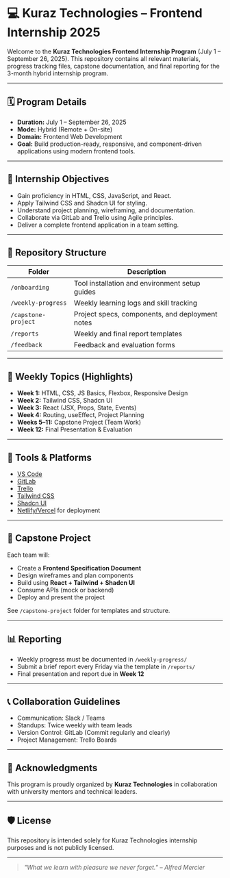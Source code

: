 # 💻 Kuraz Technologies – Frontend Internship 2025

Welcome to the **Kuraz Technologies Frontend Internship Program** (July 1 – September 26, 2025). This repository contains all relevant materials, progress tracking files, capstone documentation, and final reporting for the 3-month hybrid internship program.

---

## 🗓 Program Details

- **Duration:** July 1 – September 26, 2025
- **Mode:** Hybrid (Remote + On-site)
- **Domain:** Frontend Web Development
- **Goal:** Build production-ready, responsive, and component-driven applications using modern frontend tools.

---

## 🎯 Internship Objectives

- Gain proficiency in HTML, CSS, JavaScript, and React.
- Apply Tailwind CSS and Shadcn UI for styling.
- Understand project planning, wireframing, and documentation.
- Collaborate via GitLab and Trello using Agile principles.
- Deliver a complete frontend application in a team setting.

---

## 📁 Repository Structure

| Folder | Description |
|--------|-------------|
| `/onboarding` | Tool installation and environment setup guides |
| `/weekly-progress` | Weekly learning logs and skill tracking |
| `/capstone-project` | Project specs, components, and deployment notes |
| `/reports` | Weekly and final report templates |
| `/feedback` | Feedback and evaluation forms |

---

## 🧠 Weekly Topics (Highlights)

- **Week 1:** HTML, CSS, JS Basics, Flexbox, Responsive Design  
- **Week 2:** Tailwind CSS, Shadcn UI  
- **Week 3:** React (JSX, Props, State, Events)  
- **Week 4:** Routing, useEffect, Project Planning  
- **Weeks 5–11:** Capstone Project (Team Work)  
- **Week 12:** Final Presentation & Evaluation  

---

## 📌 Tools & Platforms

- [VS Code](https://code.visualstudio.com/)
- [GitLab](https://gitlab.com/)
- [Trello](https://trello.com/)
- [Tailwind CSS](https://tailwindcss.com/)
- [Shadcn UI](https://ui.shadcn.com/)
- [Netlify/Vercel](https://vercel.com/) for deployment

---

## 🧪 Capstone Project

Each team will:

- Create a **Frontend Specification Document**
- Design wireframes and plan components
- Build using **React + Tailwind + Shadcn UI**
- Consume APIs (mock or backend)
- Deploy and present the project

See `/capstone-project` folder for templates and structure.

---

## 📊 Reporting

- Weekly progress must be documented in `/weekly-progress/`
- Submit a brief report every Friday via the template in `/reports/`
- Final presentation and report due in **Week 12**

---

## 📞 Collaboration Guidelines

- Communication: Slack / Teams  
- Standups: Twice weekly with team leads  
- Version Control: GitLab (Commit regularly and clearly)  
- Project Management: Trello Boards  

---

## 🙌 Acknowledgments

This program is proudly organized by **Kuraz Technologies** in collaboration with university mentors and technical leaders.

---

## 🛡 License

This repository is intended solely for Kuraz Technologies internship purposes and is not publicly licensed.

---

> _"What we learn with pleasure we never forget." – Alfred Mercier_

